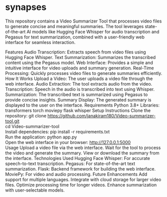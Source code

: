 # synapses
This repository contains a Video Summarizer Tool that processes video files to generate concise and meaningful summaries. The tool leverages state-of-the-art AI models like Hugging Face Whisper for audio transcription and Pegasus for text summarization, combined with a user-friendly web interface for seamless interaction.

Features
Audio Transcription: Extracts speech from video files using Hugging Face Whisper.
Text Summarization: Summarizes the transcribed content using the Pegasus model.
Web Interface: Provides a simple and intuitive interface for video uploads and summary generation.
Real-Time Processing: Quickly processes video files to generate summaries efficiently.
How It Works
Upload a Video: The user uploads a video file through the web interface.
Audio Extraction: The tool extracts audio from the video.
Transcription: Speech in the audio is transcribed into text using Whisper.
Summarization: The transcribed text is summarized using Pegasus to provide concise insights.
Summary Display: The generated summary is displayed to the user on the interface.
Requirements
Python 3.8+
Libraries:
transformers
torch
moviepy
flask
whisper
Setup Instructions
Clone the repository:
git clone https://github.com/janakiram180/Video-summarizer-tool.git  
cd Video-summarizer-tool  
Install dependencies:
pip install -r requirements.txt  
Run the application:
python app.py  
Open the web interface in your browser:
http://127.0.0.1:5000  
Usage
Upload a video file via the web interface.
Wait for the tool to process the video and generate the summary.
View or download the summary from the interface.
Technologies Used
Hugging Face Whisper: For accurate speech-to-text transcription.
Pegasus: For state-of-the-art text summarization.
Flask: Backend framework for building the web interface.
MoviePy: For video and audio processing.
Future Enhancements
Add support for multiple languages.
Integrate with cloud storage for larger video files.
Optimize processing time for longer videos.
Enhance summarization with user-selectable models.
